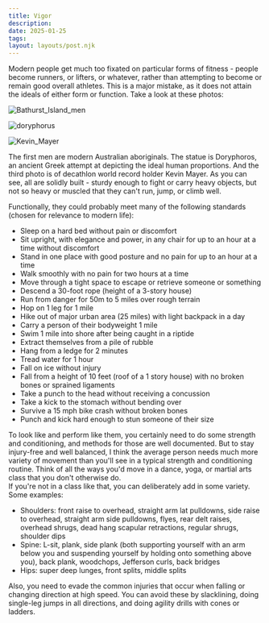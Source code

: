 ```yaml
---
title: Vigor
description:
date: 2025-01-25
tags:
layout: layouts/post.njk
---
```


Modern people get much too fixated on particular forms of fitness - people become runners, or lifters, or whatever, rather than attempting to become or remain good overall athletes. This is a major mistake, as it does not attain the ideals of either form or function. Take a look at these photos: 

![Bathurst_Island_men](https://github.com/user-attachments/assets/e9b30806-be20-41fc-b359-c5088cd8d654)

![doryphorus](https://github.com/user-attachments/assets/d588d2ef-cc67-4e3b-aeef-1d70365de21f)

![Kevin_Mayer](https://github.com/user-attachments/assets/1180ea7e-33a8-43ef-8e44-591a1b5b6d8f)

The first men are modern Australian aboriginals. The statue is Doryphoros, an ancient Greek attempt at depicting the ideal human proportions. And the third photo is of decathlon world record holder Kevin Mayer. 
As you can see, all are solidly built - sturdy enough to fight or carry heavy objects, but not so heavy or muscled that they can't run, jump, or climb well. 

Functionally, they could probably meet many of the following standards (chosen for relevance to modern life): 
 - Sleep on a hard bed without pain or discomfort
 - Sit upright, with elegance and power, in any chair for up to an hour at a time without discomfort
 - Stand in one place with good posture and no pain for up to an hour at a time
 - Walk smoothly with no pain for two hours at a time
 - Move through a tight space to escape or retrieve someone or something
 - Descend a 30-foot rope (height of a 3-story house)
 - Run from danger for 50m to 5 miles over rough terrain
 - Hop on 1 leg for 1 mile
 - Hike out of major urban area (25 miles) with light backpack in a day
 - Carry a person of their bodyweight 1 mile
 - Swim 1 mile into shore after being caught in a riptide
 - Extract themselves from a pile of rubble
 - Hang from a ledge for 2 minutes
 - Tread water for 1 hour
 - Fall on ice without injury
 - Fall from a height of 10 feet (roof of a 1 story house) with no broken bones or sprained ligaments
 - Take a punch to the head without receiving a concussion
 - Take a kick to the stomach without bending over
 - Survive a 15 mph bike crash without broken bones
 - Punch and kick hard enough to stun someone of their size

To look like and perform like them, you certainly need to do some strength and conditioning, and methods for those are well documented. But to stay injury-free and well balanced, I think the average person needs much more variety of movement than you'll see in a typical strength and conditioning routine. Think of all the ways you'd move in a dance, yoga, or martial arts class that you don't otherwise do.  
If you're not in a class like that, you can deliberately add in some variety. Some examples: 
 - Shoulders: front raise to overhead, straight arm lat pulldowns, side raise to overhead, straight arm side pulldowns, flyes, rear delt raises, overhead shrugs, dead hang scapular retractions, regular shrugs, shoulder dips
 - Spine: L-sit, plank, side plank (both supporting yourself with an arm below you and suspending yourself by holding onto something above you), back plank, woodchops, Jefferson curls, back bridges
 - Hips: super deep lunges, front splits, middle splits

Also, you need to evade the common injuries that occur when falling or changing direction at high speed. You can avoid these by slacklining, doing single-leg jumps in all directions, and doing agility drills with cones or ladders. 
